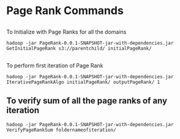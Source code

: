 # Page Rank Commands

##
To Initialize with Page Ranks for all the domains

```
hadoop -jar PageRank-0.0.1-SNAPSHOT-jar-with-dependencies.jar GetInitialPageRank s3://parentchild/ initialPageRank/
```
##
To perform first iteration of Page Rank

```
hadoop -jar PageRank-0.0.1-SNAPSHOT-jar-with-dependencies.jar IterativePageRankAlgo initialPageRank/ outputPageRank/ 1
```

## To verify sum of all the page ranks of any iteration

```
hadoop -jar PageRank-0.0.1-SNAPSHOT-jar-with-dependencies.jar VerifyPageRankSum foldernameofiteration/
```